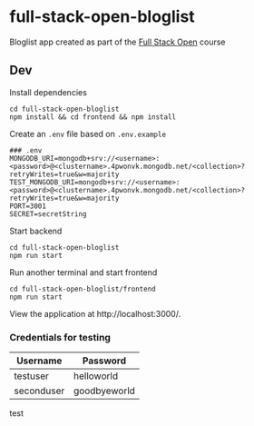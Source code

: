 # full-stack-open-bloglist

Bloglist app created as part of the [Full Stack Open](https://fullstackopen.com/en/) course

## Dev

Install dependencies

```shell
cd full-stack-open-bloglist
npm install && cd frontend && npm install
```

Create an `.env` file based on `.env.example`

```shell
### .env
MONGODB_URI=mongodb+srv://<username>:<password>@<clustername>.4pwonvk.mongodb.net/<collection>?retryWrites=true&w=majority
TEST_MONGODB_URI=mongodb+srv://<username>:<password>@<clustername>.4pwonvk.mongodb.net/<collection>?retryWrites=true&w=majority
PORT=3001
SECRET=secretString
```

Start backend

```shell
cd full-stack-open-bloglist
npm run start
```

Run another terminal and start frontend

```shell
cd full-stack-open-bloglist/frontend
npm run start
```

View the application at http://localhost:3000/.

### Credentials for testing

| Username   | Password     |
| ---------- | ------------ |
| testuser   | helloworld   |
| seconduser | goodbyeworld |

test

